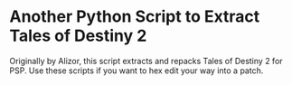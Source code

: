# Another Python Script to Extract Tales of Destiny 2
Originally by Alizor, this script extracts and repacks Tales of Destiny 2 for PSP.
Use these scripts if you want to hex edit your way into a patch.